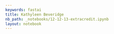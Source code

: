 ```yaml
---
keywords: fastai
title: Kathyleen Beveridge
nb_path: _notebooks/12-12-13-extracredit.ipynb
layout: notebook
---
```


<!--
#################################################
### THIS FILE WAS AUTOGENERATED! DO NOT EDIT! ###
#################################################
# file to edit: _notebooks/12-12-13-extracredit.ipynb
-->

<div class="container" id="notebook-container">
        
</div>
 

